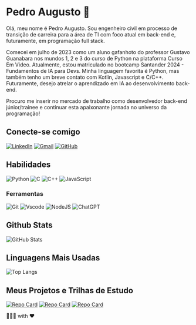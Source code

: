 # Pedro Augusto 👋
Olá, meu nome é Pedro Augusto. Sou engenheiro civil em processo de transição de carreira para a área de TI com foco atual em back-end e, futuramente, em programação full stack.

Comecei em julho de 2023 como um aluno gafanhoto do professor Gustavo Guanabara nos mundos 1, 2 e 3 do curso de Python na plataforma Curso Em Video. Atualmente, estou matriculado no bootcamp Santander 2024 - Fundamentos de IA para Devs. Minha linguagem favorita é Python, mas também tenho um breve contato com Kotlin, Javascript e C/C++. Futuramente, desejo atrelar o aprendizado em IA ao desenvolvimento back-end.

Procuro me inserir no mercado de trabalho como desenvolvedor back-end júnior/trainee e continuar esta apaixonante jornada no universo da programação!  

## Conecte-se comigo
[![LinkedIn](https://img.shields.io/badge/LinkedIn-0077B5?style=for-the-badge&logo=linkedin&logoColor=white)](https://www.linkedin.com/in/pedro-augusto-0b98601b0/)
[![Gmail](https://img.shields.io/badge/Gmail-333333?style=for-the-badge&logo=gmail&logoColor=red)](mailto:pedroaugustorego@gmail.com)
[![GitHub](https://img.shields.io/badge/GitHub-100000?style=for-the-badge&logo=github&logoColor=white)](https://github.com/pedroaugust096)

## Habilidades
![Python](https://img.shields.io/badge/python-3670A0?style=for-the-badge&logo=python&logoColor=ffdd54)
![C](https://img.shields.io/badge/C-00599C?style=for-the-badge&logo=c&logoColor=white)
![C++](https://img.shields.io/badge/C%2B%2B-00599C?style=for-the-badge&logo=c%2B%2B&logoColor=white)
![JavaScript](https://img.shields.io/badge/JavaScript-F7DF1E?style=for-the-badge&logo=javascript&logoColor=black)

### Ferramentas
![Git](https://img.shields.io/badge/GIT-E44C30?style=for-the-badge&logo=git&logoColor=white)
![Vscode](https://img.shields.io/badge/Vscode-007ACC?style=for-the-badge&logo=visual-studio-code&logoColor=white)
![NodeJS](https://img.shields.io/badge/node.js-6DA55F?style=for-the-badge&logo=node.js&logoColor=white)
![ChatGPT](https://img.shields.io/badge/ChatGPT-74aa9c?style=for-the-badge&logo=openai&logoColor=white)

## Github Stats
![GitHub Stats](https://github-readme-stats.vercel.app/api?username=pedroaugust096&theme=transparent&bg_color=000&border_color=30A3DC&show_icons=true&icon_color=30A3DC&title_color=E94D5F&text_color=FFF)

## Linguagens Mais Usadas
![Top Langs](https://github-readme-stats-git-masterrstaa-rickstaa.vercel.app/api/top-langs/?username=pedroaugust096&bg_color=000&border_color=30A3DC&title_color=E94D5F&text_color=FFF)

## Meus Projetos e Trilhas de Estudo
[![Repo Card](https://github-readme-stats.vercel.app/api/pin/?username=pedroaugust096&repo=DIO-Logica-de-Programacao&bg_color=000&border_color=30A3DC&show_icons=true&icon_color=30A3DC&title_color=E94D5F&text_color=FFF)](https://github.com/pedroaugust096/DIO-Logica-de-Programacao)
[![Repo Card](https://github-readme-stats.vercel.app/api/pin/?username=pedroaugust096&repo=CursoEmVideo-Aulas&bg_color=000&border_color=30A3DC&show_icons=true&icon_color=30A3DC&title_color=E94D5F&text_color=FFF)](https://github.com/pedroaugust096/CursoEmVideo-Aulas)
[![Repo Card](https://github-readme-stats.vercel.app/api/pin/?username=pedroaugust096&repo=Santander-2024-Fundamentos-de-IA-para-Devs&bg_color=000&border_color=30A3DC&show_icons=true&icon_color=30A3DC&title_color=E94D5F&text_color=FFF)](https://github.com/pedroaugust096/Santander-2024-Fundamentos-de-IA-para-Devs)


👨🏻‍💻 with ❤



<!--
**pedroaugust096/pedroaugust096** is a ✨ _special_ ✨ repository because its `README.md` (this file) appears on your GitHub profile.

Here are some ideas to get you started:

- 🔭 I’m currently working on ...
- 🌱 I’m currently learning ...
- 👯 I’m looking to collaborate on ...
- 🤔 I’m looking for help with ...
- 💬 Ask me about ...
- 📫 How to reach me: ...
- 😄 Pronouns: ...
- ⚡ Fun fact: ...
-->
